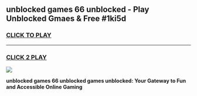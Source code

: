 
## unblocked games 66 unblocked - Play Unblocked Gmaes & Free #1ki5d
<h3>
<a href="https://news.freeplayer.one?title=unblocked_games_66_unblocked&ref=03M">CLICK TO PLAY</a></h3>
<hr>

<h3>
<a href="https://news.freeplayer.one?title=unblocked_games_66_unblocked&ref=03M">CLICK 2 PLAY</a>
  
</h3>

<a href="https://news.freeplayer.one?title=unblocked_games_66_unblocked&ref=03M"><img src="https://clearcache.store/games.png"></a>


**unblocked games 66 unblocked games unblocked: Your Gateway to Fun and Accessible Online Gaming**
